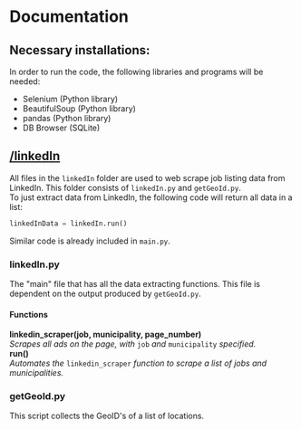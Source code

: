 # Documentation
## Necessary installations:  
In order to run the code, the following libraries and programs will be needed:  
 - Selenium (Python library)
 - BeautifulSoup (Python library)
 - pandas (Python library)
 - DB Browser (SQLite)

## [/linkedIn](https://github.com/DiaHassan/II1305-Team-Echo/tree/main/Project/code/linkedIn)
All files in the ```linkedIn``` folder are used to web scrape job listing data from LinkedIn. This folder consists of ```linkedIn.py``` and ```getGeoId.py```.  
To just extract data from LinkedIn, the following code will return all data in a list:
```python
linkedInData = linkedIn.run()
```  
Similar code is already included in ```main.py```.
### linkedIn.py
The "main" file that has all the data extracting functions. This file is dependent on the output produced by ```getGeoId.py```.
#### Functions
**linkedin_scraper(job, municipality, page_number)**  
*Scrapes all ads on the page, with* ```job``` *and* ```municipality``` *specified.*  
**run()**  
*Automates the* ```linkedin_scraper``` *function to scrape a list of jobs and municipalities.*  
### getGeoId.py
This script collects the GeoID's of a list of locations.
